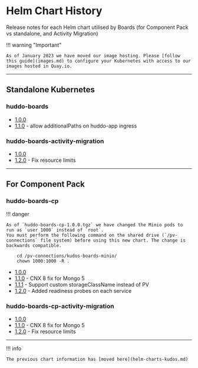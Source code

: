 # Helm Chart History

Release notes for each Helm chart utilised by Boards (for Component Pack vs standalone, and Activity Migration)

!!! warning "Important"

    As of January 2023 we have moved our image hosting. Please [follow this guide](images.md) to configure your Kubernetes with access to our images hosted in Quay.io.

---

## Standalone Kubernetes

### huddo-boards

-   [1.0.0](../assets/config/kubernetes/huddo-boards-1.0.0.tgz)
-   [1.1.0](../assets/config/kubernetes/huddo-boards-1.1.0.tgz) - allow additionalPaths on huddo-app ingress

### huddo-boards-activity-migration

-   [1.0.0](../assets/config/kubernetes/huddo-boards-activity-migration-1.0.0.tgz)
-   [1.2.0](../assets/config/kubernetes/huddo-boards-activity-migration-1.2.0.tgz) - Fix resource limits

---

## For Component Pack

### huddo-boards-cp

!!! danger

    As of `huddo-boards-cp-1.0.0.tgz` we have changed the Minio pods to run as `user 1000` instead of `root`.
    You must perform the following command on the shared drive (`/pv-connections` file system) before using this new chart. The change is backwards compatible.

        cd /pv-connections/kudos-boards-minio/
        chown 1000:1000 -R .

-   [1.0.0](../assets/config/kubernetes/huddo-boards-cp-1.0.0.tgz)
-   [1.1.0](../assets/config/kubernetes/huddo-boards-cp-1.1.0.tgz) - CNX 8 fix for Mongo 5
-   [1.1.1](../assets/config/kubernetes/huddo-boards-cp-1.1.1.tgz) - Support custom storageClassName instead of PV
-   [1.2.0](../assets/config/kubernetes/huddo-boards-cp-1.2.0.tgz) - Added readiness probes on each service

### huddo-boards-cp-activity-migration

-   [1.0.0](../assets/config/kubernetes/huddo-boards-cp-activity-migration-1.0.0.tgz)
-   [1.1.0](../assets/config/kubernetes/huddo-boards-cp-activity-migration-1.1.0.tgz) - CNX 8 fix for Mongo 5
-   [1.2.0](../assets/config/kubernetes/huddo-boards-cp-activity-migration-1.2.0.tgz) - Fix resource limits

---

!!! info

    The previous chart information has [moved here](helm-charts-kudos.md)
